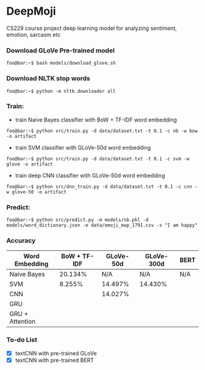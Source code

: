 # DeepMoji
CS229 course project deep learning model for analyzing sentiment, emotion, sarcasm etc

### Download GLoVe Pre-trained model
```console
foo@bar:~$ bash models/download_glove.sh
```

### Download NLTK stop words
```console
foo@bar:~$ python -m nltk.downloader all
```

### Train:
- train Naive Bayes classifier with BoW + TF-IDF word embedding
```console
foo@bar:~$ python src/train.py -d data/dataset.txt -t 0.1 -c nb -w bow -o artifact
```
- train SVM classifier with GLoVe-50d word embedding
```console
foo@bar:~$ python src/train.py -d data/dataset.txt -t 0.1 -c svm -w glove -o artifact
```
- train deep CNN classifier with GLoVe-50d word embedding
```console
foo@bar:~$ python src/dnn_train.py -d data/dataset.txt -t 0.1 -c cnn -w glove-50 -o artifact
```

### Predict:
```console
foo@bar:~$ python src/predict.py -m models/nb.pkl -d models/word_dictionary.json -e data/emoji_map_1791.csv -s "I am happy"
```

### Accuracy
|  Word Embedding |  BoW + TF-IDF |  GLoVe-50d  | GLoVe-300d  |     BERT    |
|-----------------|---------------|-------------|-------------|-------------|
| Naive Bayes     |  20.134%      |     N/A     |   N/A       |     N/A     |
| SVM             |  8.255%       | 14.497%     | 14.430%     |
| CNN             |               | 14.027%     |             |
| GRU             |               |             |             |
| GRU + Attention |               |             |             |


### To-do List
- [X] textCNN with pre-trained GLoVe
- [X] textCNN with pre-trained BERT
